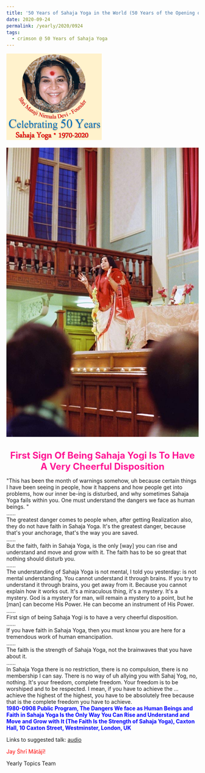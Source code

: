 ```yaml
---
title: '50 Years of Sahaja Yoga in the World (50 Years of the Opening of the Sahasrāra Chakra), Post 28'
date: 2020-09-24
permalink: /yearly/2020/0924
tags:
  - crimson @ 50 Years of Sahaja Yoga
---
```


<div style="text-align: left"><img src="/images/Celebrating50YearsSahajaYoga.png" width="250" /></div><br>

<div style="text-align: center"><img src="/images/image496.png" /></div>

<br>
<p style="color:DeepPink; text-align:center">
<font size="+2"><b>First Sign Of Being Sahaja Yogi Is To Have A Very Cheerful Disposition</b><br></font>
</p>

<p>
"This has been the month of warnings somehow, uh because certain things I have been seeing in people, how it happens and how people get into problems, how our inner be-ing is disturbed, and why sometimes Sahaja Yoga fails within you. One must understand the dangers we face as human beings. "<br>
......<br>
The greatest danger comes to people when, after getting Realization also, they do not have faith in Sahaja Yoga. It's the greatest danger, because that's your anchorage, that's the way you are saved.<br>
......<br>
But the faith, faith in Sahaja Yoga, is the only [way] you can rise and understand and move and grow with it. The faith has to be so great that nothing should disturb you.<br>
......<br>
The understanding of Sahaja Yoga is not mental, I told you yesterday: is not mental understanding. You cannot understand it through brains. If you try to understand it through brains, you get away from it. Because you cannot explain how it works out. It's a miraculous thing, it's a mystery. It's a mystery. God is a mystery for man, will remain a mystery to a point, but he [man] can become His Power. He can become an instrument of His Power.<br>
......<br>
First sign of being Sahaja Yogi is to have a very cheerful disposition.<br>
......<br>
If you have faith in Sahaja Yoga, then you must know you are here for a tremendous work of human emancipation.<br>
......<br>
The faith is the strength of Sahaja Yoga, not the brainwaves that you have about it.<br>
......<br>
In Sahaja Yoga there is no restriction, there is no compulsion, there is no membership I can say. There is no way of uh allying you with Sahaj Yog, no, nothing. It's your freedom, complete freedom. Your freedom is to be worshiped and to be respected. I mean, if you have to achieve the ... achieve the highest of the highest, you have to be absolutely free because that is the complete freedom you have to achieve.<br>
<font color="blue"><b>1980-0908 Public Program, The Dangers We face as Human Beings and Faith in Sahaja Yoga Is the Only Way You Can Rise and Understand and Move and Grow with It (The Faith Is the Strength of Sahaja Yoga), Caxton Hall, 10 Caxton Street, Westminster, London, UK</b></font><br>
</p>

Links to suggested talk: <a href="https://soundcloud.com/sahaja-library/1980-0908-the-dangers-we-face"> audio</a><br>

<p style="color:red;">Jay Śhrī Mātājī!<br></p>

Yearly Topics Team
